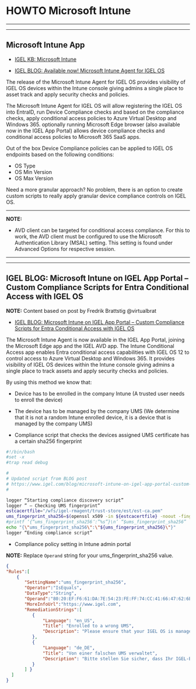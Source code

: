 # HOWTO Microsoft Intune

-----

-----

## Microsoft Intune App

- [IGEL KB: Microsoft Intune](https://kb.igel.com/en/igel-apps/current/microsoft-intune)

- [IGEL BLOG: Available now! Microsoft Intune Agent for IGEL OS](https://www.igel.com/blog/available-now-microsoft-intune-agent-for-igel-os/)

The release of the Microsoft Intune Agent for IGEL OS provides visibility of IGEL OS devices within the Intune console giving admins a single place to asset track and apply security checks and policies.

The Microsoft Intune Agent for IGEL OS will allow registering the IGEL OS into EntraID, run Device Compliance checks and based on the compliance checks, apply conditional access policies to Azure Virtual Desktop and Windows 365. optionally running Microsoft Edge browser (also available now in the IGEL App Portal) allows device compliance checks and conditional access policies to Microsoft 365 SaaS apps.

Out of the box Device Compliance policies can be applied to IGEL OS endpoints based on the following conditions:

- OS Type
- OS Min Version
- OS Max Version

Need a more granular approach? No problem, there is an option to create custom scripts to really apply granular device compliance controls on IGEL OS.

-----

**NOTE:**

- AVD client can be targeted for conditional access compliance. For this to work, the AVD client must be configured to use the Microsoft Authentication Library (MSAL) setting. This setting is found under Advanced Options for respective session. 

-----

-----

## IGEL BLOG: Microsoft Intune on IGEL App Portal – Custom Compliance Scripts for Entra Conditional Access with IGEL OS

**NOTE:** Content based on post by Fredrik Brattstig @virtualbrat

- [IGEL BLOG: Microsoft Intune on IGEL App Portal – Custom Compliance Scripts for Entra Conditional Access with IGEL OS](https://www.igel.com/blog/microsoft-intune-on-igel-app-portal-custom-compliance-scripts-for-entra-conditional-access-with-igel-os/)

The Microsoft Intune Agent is now available in the IGEL App Portal, joining the Microsoft Edge app and the IGEL AVD app. The Intune Conditional Access app enables Entra conditional access capabilities with IGEL OS 12 to control access to Azure Virtual Desktop and Windows 365. It provides visibility of IGEL OS devices within the Intune console giving admins a single place to track assets and apply security checks and policies.

By using this method we know that:

- Device has to be enrolled in the company Intune (A trusted user needs to enroll the device)
- The device has to be managed by the company UMS (We determine that it is not a random Intune enrolled device, it is a device that is managed by the company UMS)

- Compliance script that checks the devices assigned UMS certificate has a certain sha256 fingerprint

```bash linenums="1"
#!/bin/bash
#set -x
#trap read debug

#
# Updated script from BLOG post
# https://www.igel.com/blog/microsoft-intune-on-igel-app-portal-custom-compliance-scripts-for-entra-conditional-access-with-igel-os/
#

logger “Starting compliance discovery script”
logger ” – Checking UMS fingerprint”
estcacertfile="/wfs/igel-rmagent/trust-store/est/est-ca.pem"
ums_fingerprint_sha256=$(openssl x509 -in ${estcacertfile} -noout -fingerprint -sha256 | cut -d "=" -f2)
#printf ‘{“ums_fingerprint_sha256″:”%s”}\n’ “$ums_fingerprint_sha256”
echo "{\"ums_fingerprint_sha256\":\"${ums_fingerprint_sha256}\"}"
logger “Ending compliance script”
```

- Compliance policy setting in Intune admin portal

**NOTE:** Replace `Operand` string for your ums_fingerprint_sha256 value.

```json linenums="1"
{
"Rules":[
    {
       "SettingName":"ums_fingerprint_sha256",
       "Operator":"IsEquals",
       "DataType":"String",
       "Operand":"80:20:EF:F6:61:DA:7E:54:23:FE:FF:74:CC:41:66:47:62:6E:E3:4C:36:14:17:4A:1B:17:81:AF:6D:81:BF:20",
       "MoreInfoUrl":"https://www.igel.com",
       "RemediationStrings":[
          {
              "Language": "en_US",
              "Title": "Enrolled to a wrong UMS",
              "Description": "Please ensure that your IGEL OS is managed by the correct UMS."
          },
          {
              "Language": "de_DE",
              "Title": "Von einer falschen UMS verwaltet",
              "Description": "Bitte stellen Sie sicher, dass Ihr IGEL-Betriebssystem von der richtigen UMS verwaltet wird."
          }
       ] }
  ]
}
```